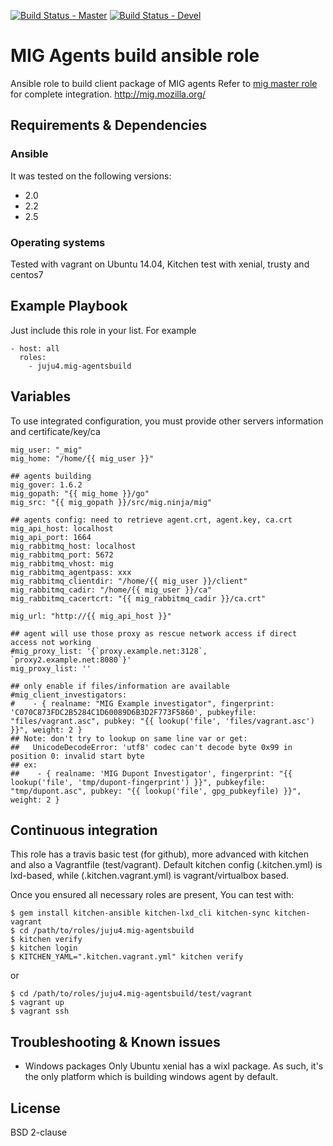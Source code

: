 [![Build Status - Master](https://travis-ci.org/juju4/ansible-mig-agentsbuild.svg?branch=master)](https://travis-ci.org/juju4/ansible-mig-agentsbuild)
[![Build Status - Devel](https://travis-ci.org/juju4/ansible-mig-agentsbuild.svg?branch=devel)](https://travis-ci.org/juju4/ansible-mig-agentsbuild/branches)

# MIG Agents build ansible role

Ansible role to build client package of MIG agents
Refer to [mig master role](https://github.com/juju4/ansible-mig) for complete integration.
http://mig.mozilla.org/

## Requirements & Dependencies

### Ansible
It was tested on the following versions:
 * 2.0
 * 2.2
 * 2.5

### Operating systems

Tested with vagrant on Ubuntu 14.04, Kitchen test with xenial, trusty and centos7

## Example Playbook

Just include this role in your list.
For example

```
- host: all
  roles:
    - juju4.mig-agentsbuild
```

## Variables

To use integrated configuration, you must provide other servers information and certificate/key/ca

```
mig_user: "_mig"
mig_home: "/home/{{ mig_user }}"

## agents building
mig_gover: 1.6.2
mig_gopath: "{{ mig_home }}/go"
mig_src: "{{ mig_gopath }}/src/mig.ninja/mig"

## agents config: need to retrieve agent.crt, agent.key, ca.crt
mig_api_host: localhost
mig_api_port: 1664
mig_rabbitmq_host: localhost
mig_rabbitmq_port: 5672
mig_rabbitmq_vhost: mig
mig_rabbitmq_agentpass: xxx
mig_rabbitmq_clientdir: "/home/{{ mig_user }}/client"
mig_rabbitmq_cadir: "/home/{{ mig_user }}/ca"
mig_rabbitmq_cacertcrt: "{{ mig_rabbitmq_cadir }}/ca.crt"

mig_url: "http://{{ mig_api_host }}"

## agent will use those proxy as rescue network access if direct access not working
#mig_proxy_list: '{`proxy.example.net:3128`, `proxy2.example.net:8080`}'
mig_proxy_list: ''

## only enable if files/information are available
#mig_client_investigators:
#    - { realname: "MIG Example investigator", fingerprint: 'C070C873FDC2B5284C1D60089D6B3D2F773F5860', pubkeyfile: "files/vagrant.asc", pubkey: "{{ lookup('file', 'files/vagrant.asc') }}", weight: 2 }
## Note: don't try to lookup on same line var or get:
##   UnicodeDecodeError: 'utf8' codec can't decode byte 0x99 in position 0: invalid start byte
## ex:
##    - { realname: 'MIG Dupont Investigator', fingerprint: "{{ lookup('file', 'tmp/dupont-fingerprint') }}", pubkeyfile: "tmp/dupont.asc", pubkey: "{{ lookup('file', gpg_pubkeyfile) }}", weight: 2 }

```

## Continuous integration

This role has a travis basic test (for github), more advanced with kitchen and also a Vagrantfile (test/vagrant).
Default kitchen config (.kitchen.yml) is lxd-based, while (.kitchen.vagrant.yml) is vagrant/virtualbox based.

Once you ensured all necessary roles are present, You can test with:
```
$ gem install kitchen-ansible kitchen-lxd_cli kitchen-sync kitchen-vagrant
$ cd /path/to/roles/juju4.mig-agentsbuild
$ kitchen verify
$ kitchen login
$ KITCHEN_YAML=".kitchen.vagrant.yml" kitchen verify
```
or
```
$ cd /path/to/roles/juju4.mig-agentsbuild/test/vagrant
$ vagrant up
$ vagrant ssh
```

## Troubleshooting & Known issues

* Windows packages
Only Ubuntu xenial has a wixl package. As such, it's the only platform which is building windows agent by default.

## License

BSD 2-clause


